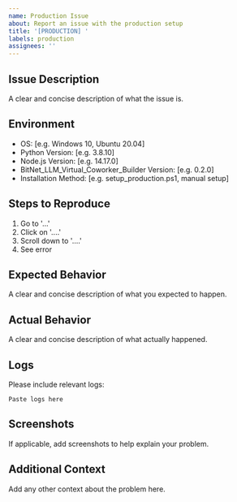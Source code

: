 ```yaml
---
name: Production Issue
about: Report an issue with the production setup
title: '[PRODUCTION] '
labels: production
assignees: ''
---
```


## Issue Description
A clear and concise description of what the issue is.

## Environment
- OS: [e.g. Windows 10, Ubuntu 20.04]
- Python Version: [e.g. 3.8.10]
- Node.js Version: [e.g. 14.17.0]
- BitNet_LLM_Virtual_Coworker_Builder Version: [e.g. 0.2.0]
- Installation Method: [e.g. setup_production.ps1, manual setup]

## Steps to Reproduce
1. Go to '...'
2. Click on '....'
3. Scroll down to '....'
4. See error

## Expected Behavior
A clear and concise description of what you expected to happen.

## Actual Behavior
A clear and concise description of what actually happened.

## Logs
Please include relevant logs:
```
Paste logs here
```

## Screenshots
If applicable, add screenshots to help explain your problem.

## Additional Context
Add any other context about the problem here.
